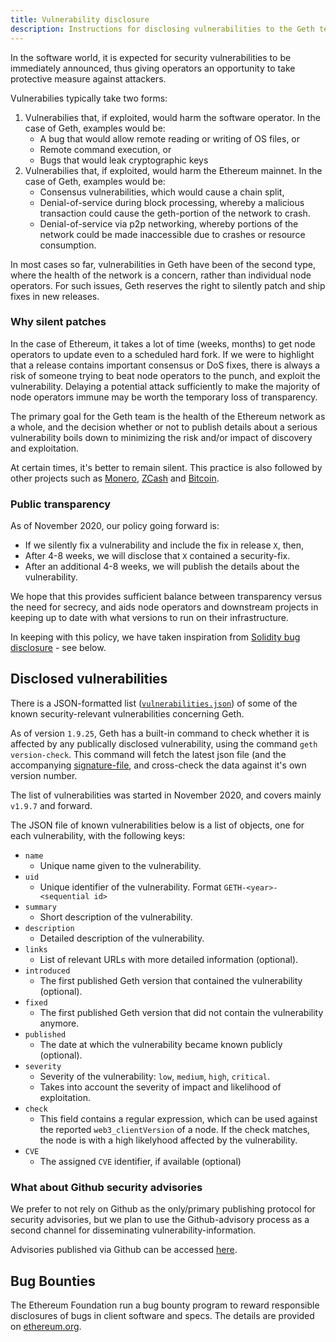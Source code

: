 ```yaml
---
title: Vulnerability disclosure
description: Instructions for disclosing vulnerabilities to the Geth team
---
```


In the software world, it is expected for security vulnerabilities to be immediately announced, thus giving operators an opportunity to take protective measure against attackers.

Vulnerabilies typically take two forms:

1. Vulnerabilies that, if exploited, would harm the software operator. In the case of Geth, examples would be:
    - A bug that would allow remote reading or writing of OS files, or
    - Remote command execution, or
    - Bugs that would leak cryptographic keys
2. Vulnerabilies that, if exploited, would harm the Ethereum mainnet. In the case of Geth, examples would be:
    - Consensus vulnerabilities, which would cause a chain split,
    - Denial-of-service during block processing, whereby a malicious transaction could cause the geth-portion of the network to crash.
    - Denial-of-service via p2p networking, whereby portions of the network could be made
      inaccessible due to crashes or resource consumption.

In most cases so far, vulnerabilities in Geth have been of the second type, where the health of the network is a concern, rather than individual node operators. For such issues, Geth reserves the right to silently patch and ship fixes in new releases.

### Why silent patches

In the case of Ethereum, it takes a lot of time (weeks, months) to get node operators to update even to a scheduled hard fork. If we were to highlight that a release contains important consensus or DoS fixes, there is always a risk of someone trying to beat node operators to the punch, and exploit the vulnerability. Delaying a potential attack sufficiently to make the majority of node operators immune may be worth the temporary loss of transparency.

The primary goal for the Geth team is the health of the Ethereum network as a whole, and the decision whether or not to publish details about a serious vulnerability boils down to minimizing the risk and/or impact of discovery and exploitation.

At certain times, it's better to remain silent. This practice is also followed by other projects such as [Monero](https://www.getmonero.org/2017/05/17/disclosure-of-a-major-bug-in-cryptonote-based-currencies.html), [ZCash](https://electriccoin.co/blog/zcash-counterfeiting-vulnerability-successfully-remediated/) and [Bitcoin](https://www.coindesk.com/the-latest-bitcoin-bug-was-so-bad-developers-kept-its-full-details-a-secret).

### Public transparency

As of November 2020, our policy going forward is:

- If we silently fix a vulnerability and include the fix in release `X`, then,
- After 4-8 weeks, we will disclose that `X` contained a security-fix.
- After an additional 4-8 weeks, we will publish the details about the vulnerability.

We hope that this provides sufficient balance between transparency versus the need for secrecy, and aids node operators and downstream projects in keeping up to date with what versions to run on their infrastructure.

In keeping with this policy, we have taken inspiration from [Solidity bug disclosure](https://solidity.readthedocs.io/en/develop/bugs.html) - see below.

## Disclosed vulnerabilities

There is a JSON-formatted list ([`vulnerabilities.json`](/vulnerabilities.json)) of some of the known security-relevant vulnerabilities concerning Geth.

As of version `1.9.25`, Geth has a built-in command to check whether it is affected by any publically disclosed vulnerability, using the command `geth version-check`. This command will fetch the latest json file (and the accompanying [signature-file](vulnerabilities.json.minisig), and cross-check the data against it's own version number.

The list of vulnerabilities was started in November 2020, and covers mainly `v1.9.7` and forward.

The JSON file of known vulnerabilities below is a list of objects, one for each vulnerability, with the following keys:

- `name`
  - Unique name given to the vulnerability.
- `uid`
  - Unique identifier of the vulnerability. Format `GETH-<year>-<sequential id>`
- `summary`
  - Short description of the vulnerability.
- `description`
  - Detailed description of the vulnerability.
- `links`
  - List of relevant URLs with more detailed information (optional).
- `introduced`
  - The first published Geth version that contained the vulnerability (optional).
- `fixed`
  - The first published Geth version that did not contain the vulnerability anymore.
- `published`
  - The date at which the vulnerability became known publicly (optional).
- `severity`
  - Severity of the vulnerability: `low`, `medium`, `high`, `critical`.
  - Takes into account the severity of impact and likelihood of exploitation.
- `check`
  - This field contains a regular expression, which can be used against the reported `web3_clientVersion` of a node. If the check
    matches, the node is with a high likelyhood affected by the vulnerability.
- `CVE`
  - The assigned `CVE` identifier, if available (optional)

### What about Github security advisories

We prefer to not rely on Github as the only/primary publishing protocol for security advisories, but we plan to use the Github-advisory process as a second channel for disseminating vulnerability-information.

Advisories published via Github can be accessed [here](https://github.com/ethereum/go-ethereum/security/advisories?state=published).

## Bug Bounties

The Ethereum Foundation run a bug bounty program to reward responsible disclosures of bugs in client software and specs. The details are provided on [ethereum.org](https://ethereum.org/en/bug-bounty/). 